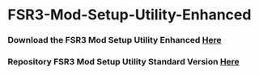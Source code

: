 # FSR3-Mod-Setup-Utility-Enhanced
### Download the FSR3 Mod Setup Utility Enhanced [Here](https://sharemods.com/t1sq0mw6vmx6/FSR3_v5.1.rar.html)

### Repository FSR3 Mod Setup Utility Standard Version [Here](https://github.com/P4TOLINO06/FSR3.0-Mod-Setup-Utility)
 